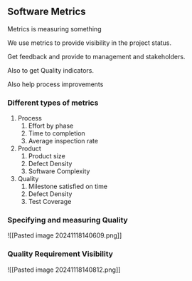 ## Software Metrics

Metrics is measuring something

We use metrics to provide visibility in the project status.

Get feedback and provide to management and stakeholders.

Also to get Quality indicators.

Also help process improvements

### Different types of metrics

1. Process
	1. Effort by phase
	2. Time to completion
	3. Average inspection rate
2. Product
	1. Product size
	2. Defect Density
	3. Software Complexity
3. Quality
	1. Milestone satisfied on time
	2. Defect Density
	3. Test Coverage

### Specifying and measuring Quality

![[Pasted image 20241118140609.png]]


### Quality Requirement Visibility

![[Pasted image 20241118140812.png]]